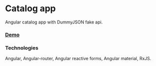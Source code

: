 # Catalog app

Angular catalog app with DummyJSON fake api.

### [Demo](https://elenapogodaeva.github.io/angular-catalog-app/)

### Technologies

Angular, Angular-router, Angular reactive forms, Angular material, RxJS.
